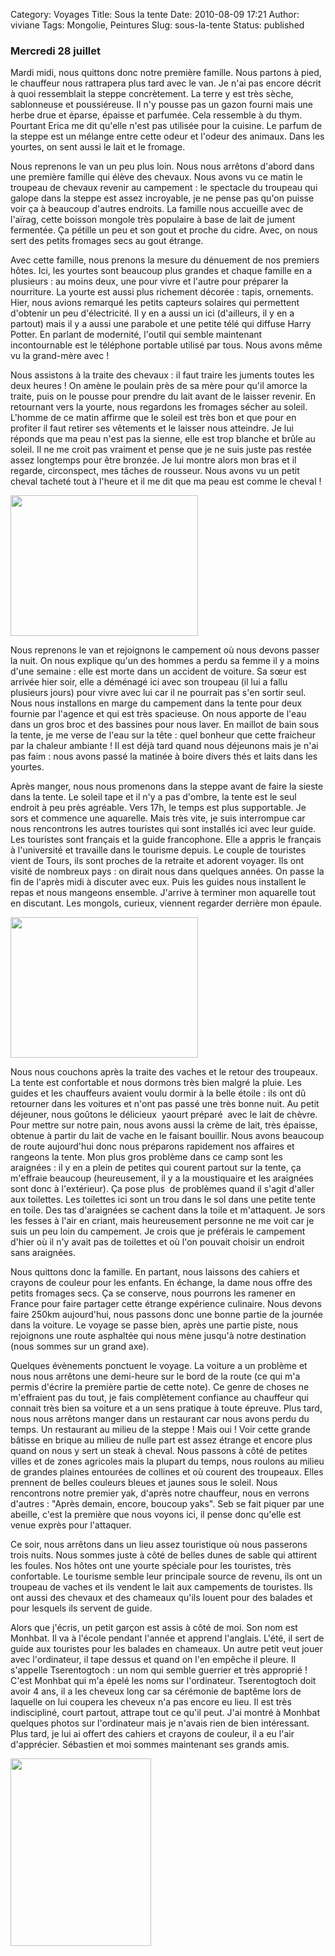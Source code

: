 Category: Voyages
Title: Sous la tente
Date: 2010-08-09 17:21
Author: viviane
Tags: Mongolie, Peintures
Slug: sous-la-tente
Status: published

<h3>Mercredi 28 juillet</h3>
Mardi midi, nous quittons donc notre première famille. Nous partons à pied, le chauffeur nous rattrapera plus tard avec le  van. Je n'ai pas encore décrit à quoi ressemblait la steppe  concrètement. La terre y est très sèche, sablonneuse et poussiéreuse. Il  n'y pousse pas un gazon fourni mais une herbe drue et éparse, épaisse  et parfumée. Cela ressemble à du thym. Pourtant Erica me dit qu'elle  n'est pas utilisée pour la cuisine. Le parfum de la steppe est un  mélange entre cette odeur et l'odeur des animaux. Dans les yourtes, on  sent aussi le lait et le fromage.

Nous reprenons le van un peu plus loin. Nous nous arrêtons d'abord  dans une première famille qui élève des chevaux. Nous avons vu ce matin  le troupeau de chevaux revenir au campement : le spectacle du troupeau  qui galope dans la steppe est assez incroyable, je ne pense pas qu'on  puisse voir ça à beaucoup d'autres endroits. La famille nous accueille  avec de l'aïrag, cette boisson mongole très populaire à base de lait de  jument fermentée. Ça pétille un peu et son gout et proche du cidre.  Avec, on nous sert des petits fromages secs au gout étrange.

Avec cette famille, nous prenons la mesure du dénuement de nos  premiers hôtes. Ici, les yourtes sont beaucoup plus grandes et chaque  famille en a plusieurs : au moins deux, une pour vivre et l'autre pour  préparer la nourriture. La yourte est aussi plus richement décorée :  tapis, ornements. Hier, nous avions remarqué les petits capteurs  solaires qui permettent d'obtenir un peu d'électricité. Il y en a aussi  un ici (d'ailleurs, il y en a partout) mais il y a aussi une parabole et  une petite télé qui diffuse Harry Potter. En parlant de modernité,  l'outil qui semble maintenant incontournable est le téléphone portable  utilisé par tous. Nous avons même vu la grand-mère avec !

Nous assistons à la traite des chevaux : il faut traire les juments  toutes les deux heures ! On amène le poulain près de sa mère pour qu'il  amorce la traite, puis on le pousse pour prendre du lait avant de le  laisser revenir. En retournant vers la yourte, nous regardons les  fromages sécher au soleil. L'homme de ce matin affirme que le soleil est  très bon et que pour en profiter il faut retirer ses vêtements et le  laisser nous atteindre. Je lui réponds que ma peau n'est pas la sienne,  elle est trop blanche et brûle au soleil. Il ne me croit pas vraiment et  pense que je ne suis juste pas restée assez longtemps pour être  bronzée. Je lui montre alors mon bras et il regarde, circonspect, mes  tâches de rousseur. Nous avons vu un petit cheval tacheté tout à l'heure  et il me dit que ma peau est comme le cheval !

<a href="http://www.viviane-voyages.com/wp-content/uploads/2010/08/P1080673.jpg"><img class="aligncenter size-medium wp-image-1462" title="Traite des chevaux" src="http://www.viviane-voyages.com/wp-content/uploads/2010/08/P1080673-300x225.jpg" alt="" width="300" height="225" /></a>

Nous reprenons le van et rejoignons le campement où nous devons  passer la nuit. On nous explique qu'un des hommes a perdu sa femme il y a  moins d'une semaine : elle est morte dans un accident de voiture. Sa  sœur est arrivée hier soir, elle a déménagé ici avec son troupeau (il  lui a fallu plusieurs jours) pour vivre avec lui car il ne pourrait pas  s'en sortir seul. Nous nous installons en marge du campement dans la  tente pour deux fournie par l'agence et qui est très spacieuse. On nous  apporte de l'eau dans un gros broc et des bassines pour nous laver. En  maillot de bain sous la tente, je me verse de l'eau sur la tête : quel  bonheur que cette fraicheur par la chaleur ambiante ! Il est déjà tard  quand nous déjeunons mais je n'ai pas faim : nous avons passé la matinée  à boire divers thés et laits dans les yourtes.

Après manger, nous nous promenons dans la steppe avant de faire la  sieste dans la tente. Le soleil tape et il n'y a pas d'ombre, la tente  est le seul endroit à peu près agréable. Vers 17h, le temps est plus  supportable. Je sors et commence une aquarelle. Mais très vite, je suis  interrompue car nous rencontrons les autres touristes qui sont  installés ici avec leur guide. Les touristes sont français et la guide  francophone. Elle a appris le français à l'université et travaille dans  le tourisme depuis. Le couple de touristes vient de Tours, ils sont  proches de la retraite et adorent voyager. Ils ont visité de nombreux  pays : on dirait nous dans quelques années. On passe la fin de l'après  midi à discuter avec eux. Puis les guides nous installent le repas  et nous mangeons ensemble. J'arrive à terminer mon aquarelle tout en  discutant. Les mongols, curieux, viennent regarder derrière mon épaule.

<a href="http://www.facebook.com/photo.php?pid=4704064&amp;l=cf3bf69626&amp;id=599044541"><img class="aligncenter size-medium wp-image-1463" title="Aquarelle, Sergelen" src="http://www.viviane-voyages.com/wp-content/uploads/2010/08/P1090141-300x225.jpg" alt="" width="300" height="225" /></a>

Nous nous couchons après la traite des vaches et le retour des  troupeaux. La tente est confortable et nous dormons très bien malgré la  pluie. Les guides et les chauffeurs avaient voulu dormir à la belle  étoile : ils ont dû retourner dans les voitures et n'ont pas passé une  très bonne nuit. Au petit déjeuner, nous goûtons le délicieux  yaourt  préparé  avec le lait de chèvre. Pour mettre sur notre pain, nous avons  aussi la crème de lait, très épaisse, obtenue à partir du lait de vache  en le faisant bouillir. Nous avons beaucoup de route aujourd'hui donc  nous préparons rapidement nos affaires et rangeons la tente. Mon plus  gros problème dans ce camp sont les araignées : il y en a plein de  petites qui courent partout sur la tente, ça m'effraie beaucoup  (heureusement, il y a la moustiquaire et les araignées sont donc à l'extérieur). Ça pose plus  de problèmes quand  il s'agit d'aller aux toilettes. Les toilettes ici sont un trou dans le  sol dans une petite tente en toile. Des tas d'araignées se cachent dans  la toile et m'attaquent. Je sors les fesses à l'air en criant, mais  heureusement personne ne me voit car je suis un peu loin du  campement. Je crois que je préférais le campement d'hier où il n'y avait  pas de toilettes et où l'on pouvait choisir un endroit sans araignées.

Nous quittons donc la famille. En partant, nous laissons des  cahiers et crayons de couleur pour les enfants. En échange, la dame nous  offre des petits fromages secs. Ça se conserve, nous pourrons les  ramener en France pour faire partager cette étrange expérience  culinaire. Nous devons faire 250km aujourd'hui, nous passons donc une  bonne partie de la journée dans la voiture. Le voyage se passe bien,  après une partie piste, nous rejoignons une route asphaltée qui nous  mène jusqu'à notre destination (nous sommes sur un grand axe).

Quelques évènements ponctuent le voyage. La voiture a un problème et  nous nous arrêtons une demi-heure sur le bord de la route (ce qui m'a  permis d'écrire la première partie de cette note). Ce genre de choses ne  m'effraient pas du tout, je fais complètement confiance au chauffeur  qui connait très bien sa voiture et a un sens pratique à toute épreuve.  Plus tard, nous nous arrêtons manger dans un restaurant car nous avons  perdu du temps. Un restaurant au milieu de la steppe ! Mais oui ! Voir  cette grande bâtisse en brique au milieu de nulle part est assez étrange  et encore plus quand on nous y sert un steak à cheval. Nous passons à  côté de petites villes et de zones agricoles mais la plupart du temps,  nous roulons au milieu de grandes plaines entourées de collines et où  courent des troupeaux. Elles prennent de belles couleurs bleues et  jaunes sous le soleil. Nous rencontrons notre premier yak, d'après notre  chauffeur, nous en verrons d'autres : "Après demain, encore, boucoup  yaks". Seb se fait piquer par une abeille, c'est la première que nous  voyons ici, il pense donc qu'elle est venue exprès pour l'attaquer.

Ce soir, nous arrêtons dans un lieu assez touristique où nous  passerons trois nuits. Nous sommes juste à côté de belles dunes de sable  qui attirent les foules. Nos hôtes ont une yourte spéciale pour les  touristes, très confortable. Le tourisme semble leur principale source  de revenu, ils ont un troupeau de vaches et ils vendent le lait aux  campements de touristes. Ils ont aussi des chevaux et des chameaux  qu'ils louent pour des balades et pour lesquels ils servent de guide.

Alors que j'écris, un petit garçon est assis à côté de moi. Son nom  est Monhbat. Il va à l'école pendant l'année et apprend l'anglais.  L'été, il sert de guide aux touristes pour les balades en chameaux. Un  autre petit veut jouer avec l'ordinateur, il tape dessus et quand on  l'en empêche il pleure. Il s'appelle Tserentogtoch : un nom qui semble guerrier et très approprié ! C'est Monhbat qui m'a  épelé les noms sur l'ordinateur. Tserentogtoch doit avoir 4 ans, il a  les cheveux long car sa cérémonie de baptême lors de laquelle on lui  coupera les cheveux n'a pas encore eu lieu. Il est très indiscipliné,  court partout, attrape tout ce qu'il peut. J'ai montré à Monhbat  quelques photos sur l'ordinateur mais je n'avais rien de bien  intéressant. Plus tard, je lui ai offert des cahiers et crayons de  couleur, il a eu l'air d'apprécier. Sébastien et moi sommes maintenant  ses grands amis.

<a href="http://www.viviane-voyages.com/wp-content/uploads/2010/08/P1010704.jpg"><img class="aligncenter size-medium wp-image-1464" title="Monhbat et Tserentogtoch" src="http://www.viviane-voyages.com/wp-content/uploads/2010/08/P1010704-225x300.jpg" alt="" width="225" height="300" /></a>